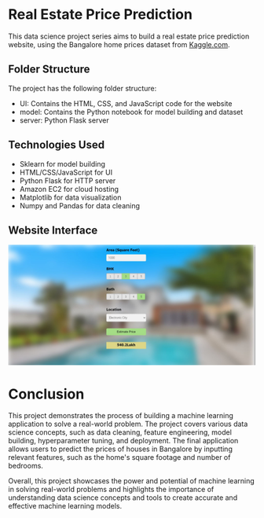 # Real Estate Price Prediction
This data science project series aims to build a real estate price prediction website, using the Bangalore home prices dataset from [Kaggle.com](https://www.kaggle.com/datasets/amitabhajoy/bengaluru-house-price-data).

## Folder Structure
The project has the following folder structure:

* UI: Contains the HTML, CSS, and JavaScript code for the website
* model: Contains the Python notebook for model building and dataset
* server: Python Flask server

## Technologies Used
* Sklearn for model building
* HTML/CSS/JavaScript for UI
* Python Flask for HTTP server
* Amazon EC2 for cloud hosting
* Matplotlib for data visualization
* Numpy and Pandas for data cleaning

## Website Interface
![Website](readmephotos\UI.JPG)

# Conclusion
This project demonstrates the process of building a machine learning application to solve a real-world problem. The project covers various data science concepts, such as data cleaning, feature engineering, model building, hyperparameter tuning, and deployment. The final application allows users to predict the prices of houses in Bangalore by inputting relevant features, such as the home's square footage and number of bedrooms.

Overall, this project showcases the power and potential of machine learning in solving real-world problems and highlights the importance of understanding data science concepts and tools to create accurate and effective machine learning models.

